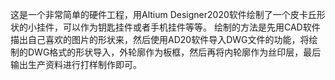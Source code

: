 这是一个非常简单的硬件工程，用Altium Designer2020软件绘制了一个皮卡丘形状的小挂件，可以作为钥匙挂件或者手机挂件等等。
绘制的方法是先用CAD软件描出自己喜欢的图片的形状来，然后使用AD20软件导入DWG文件的功能，将绘制的DWG格式的形状导入，外轮廓作为板框，然后再将内轮廓作为丝印层，最后输出生产资料进行打样制作即可。
